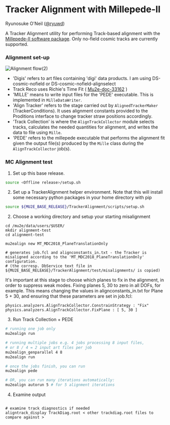 # Tracker Alignment with Millepede-II

Ryunosuke O'Neil
([@ryuwd](https://github.com/ryuwd))

A Tracker Alignment utility for performing Track-based alignment with the [Millepede-II software package](https://www.desy.de/~kleinwrt/MP2/doc/html/index.html). Only no-field cosmic tracks are currently supported.

### Alignment set-up
![Alignment flow(2)](https://user-images.githubusercontent.com/56410978/82936768-fa2e6500-9f86-11ea-81fe-b9f0bf20e842.png)
- 'Digis' refers to art files containing 'digi' data products. I am using DS-cosmic-nofield or DS-cosmic-nofield-alignselect
- Track Reco uses Richie's Time Fit ( [Mu2e-doc-33162](https://mu2e-docdb.fnal.gov/cgi-bin/sso/ShowDocument?docid=33162) )
- 'MILLE' means to write input files for the 'PEDE' executable. This is implemented in `MilleDataWriter`.
- 'Align Tracker' refers to the stage carried out by `AlignedTrackerMaker` (TrackerConditions). It uses alignment constants provided to the Proditions interface to change tracker straw positions accordingly.
- 'Track Collection' is where the `AlignTrackCollector` module selects tracks, calculates the needed quantities for alignment, and writes the data to file using `Mille`.
- 'PEDE' refers to the millepede executable that performs the alignment fit given the output file(s) produced by the `Mille` class during the `AlignTrackCollector` job(s).


### MC Alignment test
1. Set up this base release.
```bash
source <Offline release>/setup.sh
```
2. Set up a TrackerAlignment helper environment.
Note that this will install some necessary python packages in your home directory with pip
```bash
source ${MU2E_BASE_RELEASE}/TrackerAlignment/scripts/setup.sh
```

2. Choose a working directory and setup your starting misalignment
```
cd /mu2e/data/users/$USER/
mkdir alignment-test
cd alignment-test

mu2ealign new MT_MDC2018_PlaneTranslationOnly 

# generates job.fcl and alignconstants_in.txt - the Tracker is misaligned according to the 'MT_MDC2018_PlaneTranslationOnly' configuration.
# (the corresp. DbService text file in ${MU2E_BASE_RELEASE}/TrackerAlignment/test/misalignments/ is copied)

```

It's important at this stage to choose which planes to fix in the alignment, in order to suppress weak modes. 
Fixing planes 5, 30 to zero in all DOFs, for example. This means changing the values in alignconstants_in.txt for Plane 5 + 30, and ensuring that these parameters are set in job.fcl:
```
physics.analyzers.AlignTrackCollector.ConstrainStrategy : "Fix"
physics.analyzers.AlignTrackCollector.FixPlane : [ 5, 30 ]

```


3. Run Track Collection + PEDE
```bash
# running one job only
mu2ealign run

# running multiple jobs e.g. 4 jobs processing 8 input files, 
# or 8 / 4 = 2 input art files per job
mu2ealign_genparallel 4 8
mu2ealign run

# once the jobs finish, you can run
mu2ealign pede

# OR, you can run many iterations automatically:
mu2ealign autorun 5 # for 5 alignment iterations
```

4. Examine output
```

# examine track diagnostics if needed
aligntrack_display TrackDiag.root < other trackdiag.root files to compare against >

```